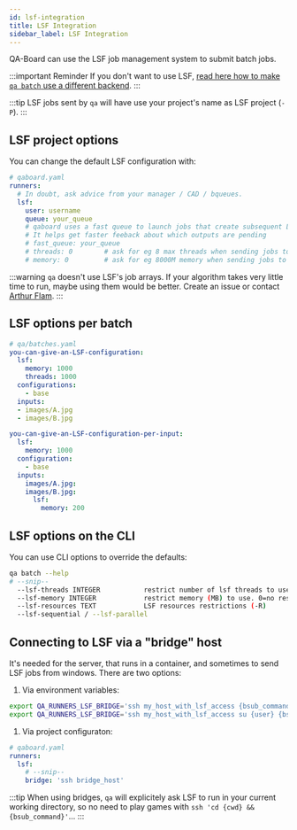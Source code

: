 ```yaml
---
id: lsf-integration
title: LSF Integration
sidebar_label: LSF Integration
---
```


QA-Board can use the LSF job management system to submit batch jobs.

:::important Reminder
If you don't want to use LSF, [read here how to make `qa batch` use a different backend](using-the-qa-cli#batch-runners).
:::

:::tip
LSF jobs sent by `qa` will have use your project's name as LSF project (`-P`).
:::

## LSF project options
You can change the default LSF configuration with:

```yaml
# qaboard.yaml
runners:
  # In doubt, ask advice from your manager / CAD / bqueues.
  lsf:
    user: username
    queue: your_queue
    # qaboard uses a fast queue to launch jobs that create subsequent LSF jobs
    # It helps get faster feeback about which outputs are pending
    # fast_queue: your_queue
    # threads: 0        # ask for eg 8 max threads when sending jobs to LSF (0=default)
    # memory: 0         # ask for eg 8000M memory when sending jobs to LSF (0=default)
```

:::warning
`qa` doesn't use LSF's job arrays. If your algorithm takes very little time to run, maybe using them would be better. Create an issue or contact [Arthur Flam](mailto:arthur.flam@samsung.com). 
:::

## LSF options per batch

```yaml {3-5}
# qa/batches.yaml
you-can-give-an-LSF-configuration:
  lsf:
    memory: 1000
    threads: 1000
  configurations:
    - base
  inputs:
  - images/A.jpg
  - images/B.jpg
```

```yaml {2-3,8-10}
you-can-give-an-LSF-configuration-per-input:
  lsf:
    memory: 1000
  configuration:
    - base
  inputs:
    images/A.jpg:
    images/B.jpg:
      lsf:
        memory: 200
```

## LSF options on the CLI
You can use CLI options to override the defaults:

```bash
qa batch --help
# --snip--
  --lsf-threads INTEGER           restrict number of lsf threads to use. 0=no restriction
  --lsf-memory INTEGER            restrict memory (MB) to use. 0=no restriction
  --lsf-resources TEXT            LSF resources restrictions (-R)
  --lsf-sequential / --lsf-parallel
```

## Connecting to LSF via a "bridge" host
It's needed for the server, that runs in a container, and sometimes to send LSF jobs from windows. There are two options:

1. Via environment variables:
```bash
export QA_RUNNERS_LSF_BRIDGE='ssh my_host_with_lsf_access {bsub_command}'
export QA_RUNNERS_LSF_BRIDGE='ssh my_host_with_lsf_access su {user} {bsub_command}'
```

1. Via project configuraton:
```yaml {5}
# qaboard.yaml
runners:
  lsf:
    # --snip--
    bridge: 'ssh bridge_host'
```

:::tip
When using bridges, `qa` will explicitely ask LSF to run in your current working directory, so no need to play games with `ssh 'cd {cwd} && {bsub_command}'`...
:::
